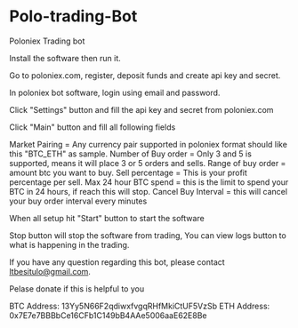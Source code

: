 # Polo-trading-Bot
Poloniex Trading bot

Install the software then run it.

Go to poloniex.com, register, deposit funds and create api key and secret.

In poloniex bot software, login using email and password.

Click "Settings" button and fill the api key and secret from poloniex.com

Click "Main" button and fill all following fields

Market Pairing = Any currency pair supported in poloniex format should like this "BTC_ETH" as sample. Number of Buy order = Only 3 and 5 is supported, means it will place 3 or 5 orders and sells. Range of buy order = amount btc you want to buy. Sell percentage = This is your profit percentage per sell. Max 24 hour BTC spend = this is the limit to spend your BTC in 24 hours, if reach this will stop. Cancel Buy Interval = this will cancel your buy order interval every minutes

When all setup hit "Start" button to start the software

Stop button will stop the software from trading, You can view logs button to what is happening in the trading.

If you have any question regarding this bot, please contact ltbesitulo@gmail.com.

Pelase donate if this is helpful to you

BTC Address: 13Yy5N66F2qdiwxfvgqRHfMkiCtUF5VzSb ETH Address: 0x7E7e7BBBbCe16CFb1C149bB4AAe5006aaE62E8Be
